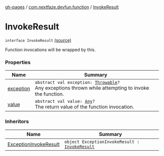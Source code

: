 [gh-pages](../../index.md) / [com.nextfaze.devfun.function](../index.md) / [InvokeResult](./index.md)

# InvokeResult

`interface InvokeResult` [(source)](https://github.com/NextFaze/dev-fun/tree/master/devfun-annotations/src/main/java/com/nextfaze/devfun/function/FunctionDefinitions.kt#L88)

Function invocations will be wrapped by this.

### Properties

| Name | Summary |
|---|---|
| [exception](exception.md) | `abstract val exception: `[`Throwable`](https://kotlinlang.org/api/latest/jvm/stdlib/kotlin/-throwable/index.html)`?`<br>Any exceptions thrown while attempting to invoke the function. |
| [value](value.md) | `abstract val value: `[`Any`](https://kotlinlang.org/api/latest/jvm/stdlib/kotlin/-any/index.html)`?`<br>The return value of the function invocation. |

### Inheritors

| Name | Summary |
|---|---|
| [ExceptionInvokeResult](../../com.nextfaze.devfun.internal.exception/-exception-invoke-result/index.md) | `object ExceptionInvokeResult : `[`InvokeResult`](./index.md) |
